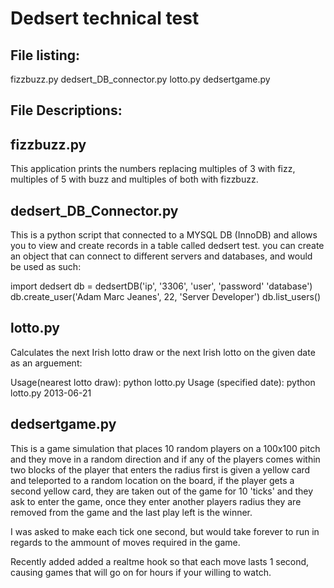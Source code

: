 Dedsert technical test
========================

File listing:
-------------
fizzbuzz.py
dedsert_DB_connector.py
lotto.py
dedsertgame.py


File Descriptions:
------------------

fizzbuzz.py
-----------
This application prints the numbers replacing multiples of 3 with fizz, multiples of 5 with buzz and multiples of both with fizzbuzz.

dedsert_DB_Connector.py
-----------------------

This is a python script that connected to a MYSQL DB (InnoDB) and allows you to view and create records in a table called dedsert test. you can create an object that can connect to different servers and databases, and would be used as such:

import dedsert
db = dedsertDB('ip', '3306', 'user', 'password' 'database')
db.create_user('Adam Marc Jeanes', 22, 'Server Developer')
db.list_users()

lotto.py
--------
Calculates the next Irish lotto draw or the next Irish lotto on the given date as an arguement:

Usage(nearest lotto draw): python lotto.py
Usage (specified date): python lotto.py 2013-06-21


dedsertgame.py
--------------
This is a game simulation that places 10 random players on a 100x100 pitch and they move in a random direction and if any of the players comes within two blocks of the player that enters the radius first is given a yellow card and teleported to a random location on the board, if the player gets a second yellow card, they are taken out of the game for 10 'ticks' and they ask to enter the game, once they enter another players radius they are removed from the game and the last play left is the winner.

I was asked to make each tick one second, but would take forever to run in regards to the ammount of moves required in the game.

Recently added added a realtme hook so that each move lasts 1 second, causing games that will go on for hours if your willing to watch.
